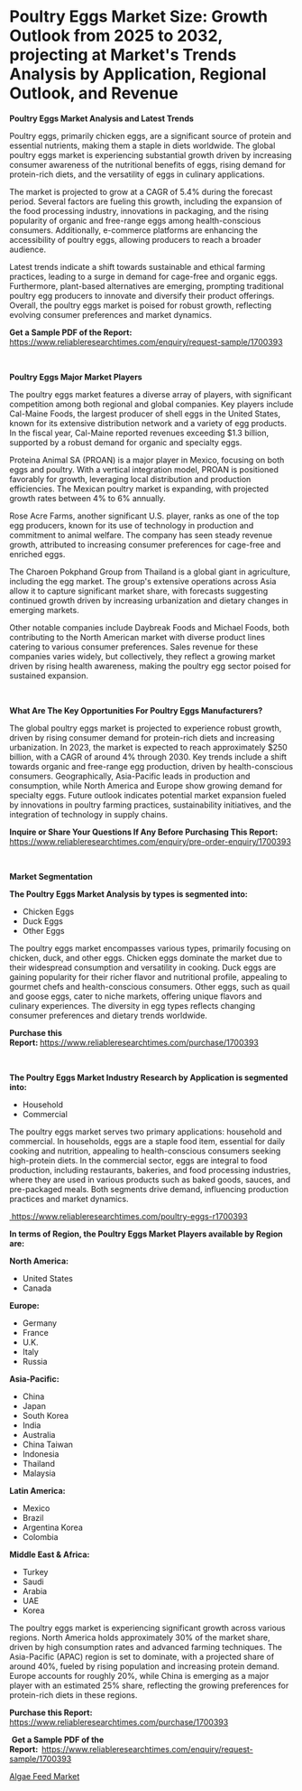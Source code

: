 <p><h1>Poultry Eggs Market Size: Growth Outlook from 2025 to 2032, projecting at Market's Trends Analysis by Application, Regional Outlook, and Revenue</h1></p><p><strong>Poultry Eggs Market Analysis and Latest Trends</strong></p>
<p><p>Poultry eggs, primarily chicken eggs, are a significant source of protein and essential nutrients, making them a staple in diets worldwide. The global poultry eggs market is experiencing substantial growth driven by increasing consumer awareness of the nutritional benefits of eggs, rising demand for protein-rich diets, and the versatility of eggs in culinary applications.</p><p>The market is projected to grow at a CAGR of 5.4% during the forecast period. Several factors are fueling this growth, including the expansion of the food processing industry, innovations in packaging, and the rising popularity of organic and free-range eggs among health-conscious consumers. Additionally, e-commerce platforms are enhancing the accessibility of poultry eggs, allowing producers to reach a broader audience.</p><p>Latest trends indicate a shift towards sustainable and ethical farming practices, leading to a surge in demand for cage-free and organic eggs. Furthermore, plant-based alternatives are emerging, prompting traditional poultry egg producers to innovate and diversify their product offerings. Overall, the poultry eggs market is poised for robust growth, reflecting evolving consumer preferences and market dynamics.</p></p>
<p><strong>Get a Sample PDF of the Report:&nbsp;</strong> <a href="https://www.reliableresearchtimes.com/enquiry/request-sample/1700393?utm_campaign=2720&utm_medium=2&utm_source=Github&utm_content=ia&utm_term=30032025&utm_id=poultry-eggs">https://www.reliableresearchtimes.com/enquiry/request-sample/1700393</a></p>
<p>&nbsp;</p>
<p><strong>Poultry Eggs Major Market Players</strong></p>
<p><p>The poultry eggs market features a diverse array of players, with significant competition among both regional and global companies. Key players include Cal-Maine Foods, the largest producer of shell eggs in the United States, known for its extensive distribution network and a variety of egg products. In the fiscal year, Cal-Maine reported revenues exceeding $1.3 billion, supported by a robust demand for organic and specialty eggs.</p><p>Proteina Animal SA (PROAN) is a major player in Mexico, focusing on both eggs and poultry. With a vertical integration model, PROAN is positioned favorably for growth, leveraging local distribution and production efficiencies. The Mexican poultry market is expanding, with projected growth rates between 4% to 6% annually.</p><p>Rose Acre Farms, another significant U.S. player, ranks as one of the top egg producers, known for its use of technology in production and commitment to animal welfare. The company has seen steady revenue growth, attributed to increasing consumer preferences for cage-free and enriched eggs.</p><p>The Charoen Pokphand Group from Thailand is a global giant in agriculture, including the egg market. The group's extensive operations across Asia allow it to capture significant market share, with forecasts suggesting continued growth driven by increasing urbanization and dietary changes in emerging markets.</p><p>Other notable companies include Daybreak Foods and Michael Foods, both contributing to the North American market with diverse product lines catering to various consumer preferences. Sales revenue for these companies varies widely, but collectively, they reflect a growing market driven by rising health awareness, making the poultry egg sector poised for sustained expansion.</p></p>
<p>&nbsp;</p>
<p><strong>What Are The Key Opportunities For Poultry Eggs Manufacturers?</strong></p>
<p><p>The global poultry eggs market is projected to experience robust growth, driven by rising consumer demand for protein-rich diets and increasing urbanization. In 2023, the market is expected to reach approximately $250 billion, with a CAGR of around 4% through 2030. Key trends include a shift towards organic and free-range egg production, driven by health-conscious consumers. Geographically, Asia-Pacific leads in production and consumption, while North America and Europe show growing demand for specialty eggs. Future outlook indicates potential market expansion fueled by innovations in poultry farming practices, sustainability initiatives, and the integration of technology in supply chains.</p></p>
<p><strong>Inquire or Share Your Questions If Any Before Purchasing This Report:</strong> <a href="https://www.reliableresearchtimes.com/enquiry/pre-order-enquiry/1700393?utm_campaign=2720&utm_medium=2&utm_source=Github&utm_content=ia&utm_term=30032025&utm_id=poultry-eggs">https://www.reliableresearchtimes.com/enquiry/pre-order-enquiry/1700393</a></p>
<p>&nbsp;</p>
<p><strong>Market Segmentation</strong></p>
<p><strong>The Poultry Eggs Market Analysis by types is segmented into:</strong></p>
<p><ul><li>Chicken Eggs</li><li>Duck Eggs</li><li>Other Eggs</li></ul></p>
<p><p>The poultry eggs market encompasses various types, primarily focusing on chicken, duck, and other eggs. Chicken eggs dominate the market due to their widespread consumption and versatility in cooking. Duck eggs are gaining popularity for their richer flavor and nutritional profile, appealing to gourmet chefs and health-conscious consumers. Other eggs, such as quail and goose eggs, cater to niche markets, offering unique flavors and culinary experiences. The diversity in egg types reflects changing consumer preferences and dietary trends worldwide.</p></p>
<p><strong>Purchase this Report:&nbsp;</strong><a href="https://www.reliableresearchtimes.com/purchase/1700393?utm_campaign=2720&utm_medium=2&utm_source=Github&utm_content=ia&utm_term=30032025&utm_id=poultry-eggs">https://www.reliableresearchtimes.com/purchase/1700393</a></p>
<p>&nbsp;</p>
<p><strong>The Poultry Eggs Market Industry Research by Application is segmented into:</strong></p>
<p><ul><li>Household</li><li>Commercial</li></ul></p>
<p><p>The poultry eggs market serves two primary applications: household and commercial. In households, eggs are a staple food item, essential for daily cooking and nutrition, appealing to health-conscious consumers seeking high-protein diets. In the commercial sector, eggs are integral to food production, including restaurants, bakeries, and food processing industries, where they are used in various products such as baked goods, sauces, and pre-packaged meals. Both segments drive demand, influencing production practices and market dynamics.</p></p>
<p><a href="https://www.reliableresearchtimes.com/poultry-eggs-r1700393?utm_campaign=2720&utm_medium=2&utm_source=Github&utm_content=ia&utm_term=30032025&utm_id=poultry-eggs">&nbsp;https://www.reliableresearchtimes.com/poultry-eggs-r1700393</a></p>
<p><strong>In terms of Region, the Poultry Eggs Market Players available by Region are:</strong></p>
<p>
    <p> <strong> North America: </strong>
        <ul>
            <li>United States</li>
            <li>Canada</li>
        </ul>
        </p> 
    <p> <strong> Europe: </strong>
        <ul>
            <li>Germany</li>
            <li>France</li>
            <li>U.K.</li>
            <li>Italy</li>
            <li>Russia</li>
        </ul>
        </p> 
    <p> <strong> Asia-Pacific: </strong>
        <ul>
            <li>China</li>
            <li>Japan</li>
            <li>South Korea</li>
            <li>India</li>
            <li>Australia</li>
            <li>China Taiwan</li>
            <li>Indonesia</li>
            <li>Thailand</li>
            <li>Malaysia</li>
        </ul>
        </p> 
    <p> <strong> Latin America: </strong>
        <ul>
            <li>Mexico</li>
            <li>Brazil</li>
            <li>Argentina Korea</li>
            <li>Colombia</li>
        </ul>
        </p> 
    <p> <strong> Middle East & Africa: </strong>
        <ul>
            <li>Turkey</li>
            <li>Saudi</li>
            <li>Arabia</li>
            <li>UAE</li>
            <li>Korea</li>
        </ul>
    </p>
    </p>
<p><p>The poultry eggs market is experiencing significant growth across various regions. North America holds approximately 30% of the market share, driven by high consumption rates and advanced farming techniques. The Asia-Pacific (APAC) region is set to dominate, with a projected share of around 40%, fueled by rising population and increasing protein demand. Europe accounts for roughly 20%, while China is emerging as a major player with an estimated 25% share, reflecting the growing preferences for protein-rich diets in these regions.</p></p>
<p><strong>Purchase this Report: </strong><a href="https://www.reliableresearchtimes.com/purchase/1700393?utm_campaign=2720&utm_medium=2&utm_source=Github&utm_content=ia&utm_term=30032025&utm_id=poultry-eggs">https://www.reliableresearchtimes.com/purchase/1700393</a></p>
<p>&nbsp;<strong>Get a Sample PDF of the Report:&nbsp;&nbsp;</strong><a href="https://www.reliableresearchtimes.com/enquiry/request-sample/1700393?utm_campaign=2720&utm_medium=2&utm_source=Github&utm_content=ia&utm_term=30032025&utm_id=poultry-eggs">https://www.reliableresearchtimes.com/enquiry/request-sample/1700393</a></p>
<p><strong></strong></p>
<p><p><a href="https://github.com/vilehoaguy/Market-Research-Report-List-1/blob/main/algae-feed-market.md?utm_campaign=2720&utm_medium=2&utm_source=Github&utm_content=ia&utm_term=30032025&utm_id=poultry-eggs">Algae Feed Market</a></p></p>